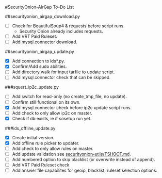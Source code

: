 #SecurityOnion-AirGap To-Do List

##securityonion_airgap_download.py
- [ ] Check for BeautifulSoup4 & requests before script runs.
  - Security Onion already includes requests.
- [ ] Add VRT Paid Ruleset.
- [ ] Add mysql.connector download.

##securityonion_airgap_update.py
- [x] Add connection to ids*.py.
- [x] Confirm/Add sudo abilities.
- [ ] Add directory walk for input tarfile to update script.
- [ ] Add mysql.connector check that can be skipped.

###squert_ip2c_update.py
- [ ] Add switch for read-only (no create_tmp_file, no update).
- [ ] Confirm still functional on its own.
- [x] Add mysql.connector check before ip2c update script runs.
- [ ] Add check to only allow ip2c on master.
- [x] Check if db exists, ie if sosetup run yet.

###ids_offline_update.py
- [x] Create initial version.
- [x] Add offline rule picker to updater.
- [ ] Add check to only allow rules on master.
- [ ] Add update validation see [securityonion-utils/TSHOOT.md](https://github.com/SkiTheSlicer/securityonion-utils/blob/master/TSHOOT.md).
- [ ] Add numbered option to skip blacklist (or overwrite instead of append).
- [ ] Add VRT Paid Ruleset check
- [ ] Add answer file capabilites for geoip, blacklist, ruleset selection options.
